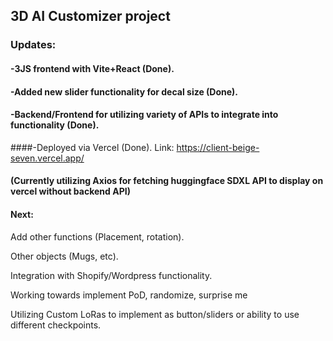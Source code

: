## 3D AI Customizer project

### Updates:

#### -3JS frontend with Vite+React (Done).

#### -Added new slider functionality for decal size (Done).

#### -Backend/Frontend for utilizing variety of APIs to integrate into functionality (Done).

####-Deployed via Vercel (Done). Link: https://client-beige-seven.vercel.app/

#### (Currently utilizing Axios for fetching huggingface SDXL API to display on vercel without backend API)


#### Next:

Add other functions (Placement, rotation).

Other objects (Mugs, etc).

Integration with Shopify/Wordpress functionality.

Working towards implement PoD, randomize, surprise me

Utilizing Custom LoRas to implement as button/sliders or ability to use different checkpoints.
